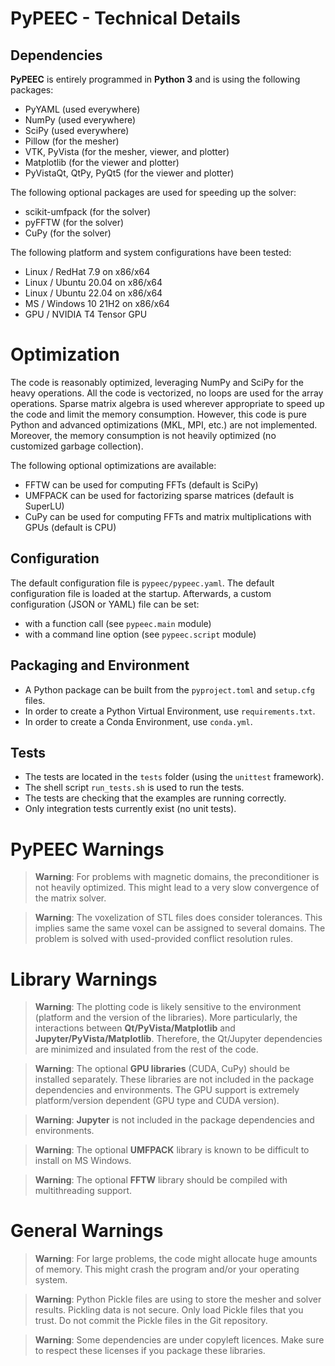 # PyPEEC - Technical Details

## Dependencies

**PyPEEC** is entirely programmed in **Python 3** and is using the following packages:
* PyYAML (used everywhere)
* NumPy (used everywhere)
* SciPy (used everywhere)
* Pillow (for the mesher)
* VTK, PyVista (for the mesher, viewer, and plotter)
* Matplotlib (for the viewer and plotter)
* PyVistaQt, QtPy, PyQt5 (for the viewer and plotter)

The following optional packages are used for speeding up the solver:
* scikit-umfpack (for the solver)
* pyFFTW (for the solver)
* CuPy (for the solver)

The following platform and system configurations have been tested:
* Linux / RedHat 7.9 on x86/x64
* Linux / Ubuntu 20.04 on x86/x64
* Linux / Ubuntu 22.04 on x86/x64
* MS / Windows 10 21H2 on x86/x64
* GPU / NVIDIA T4 Tensor GPU

# Optimization

The code is reasonably optimized, leveraging NumPy and SciPy for the heavy operations.
All the code is vectorized, no loops are used for the array operations.
Sparse matrix algebra is used wherever appropriate to speed up the code and limit the memory consumption.
However, this code is pure Python and advanced optimizations (MKL, MPI, etc.) are not implemented.
Moreover, the memory consumption is not heavily optimized (no customized garbage collection).

The following optional optimizations are available:
* FFTW can be used for computing FFTs (default is SciPy)
* UMFPACK can be used for factorizing sparse matrices (default is SuperLU)
* CuPy can be used for computing FFTs and matrix multiplications with GPUs (default is CPU)

## Configuration

The default configuration file is `pypeec/pypeec.yaml`.
The default configuration file is loaded at the startup.
Afterwards, a custom configuration (JSON or YAML) file can be set:
* with a function call (see `pypeec.main` module)
* with a command line option (see `pypeec.script` module)

## Packaging and Environment

* A Python package can be built from the `pyproject.toml` and `setup.cfg` files.
* In order to create a Python Virtual Environment, use `requirements.txt`.
* In order to create a Conda Environment, use `conda.yml`.

## Tests

* The tests are located in the `tests` folder (using the `unittest` framework).
* The shell script `run_tests.sh` is used to run the tests.
* The tests are checking that the examples are running correctly.
* Only integration tests currently exist (no unit tests).

# PyPEEC Warnings

> **Warning**: For problems with magnetic domains, the preconditioner is not heavily optimized.
> This might lead to a very slow convergence of the matrix solver.

> **Warning**: The voxelization of STL files does consider tolerances.
> This implies same the same voxel can be assigned to several domains.
> The problem is solved with used-provided conflict resolution rules.

# Library Warnings

> **Warning**: The plotting code is likely sensitive to the environment (platform and the version of the libraries).
> More particularly, the interactions between **Qt/PyVista/Matplotlib** and **Jupyter/PyVista/Matplotlib**.
> Therefore, the Qt/Jupyter dependencies are minimized and insulated from the rest of the code.

> **Warning**: The optional **GPU libraries** (CUDA, CuPy) should be installed separately.
> These libraries are not included in the package dependencies and environments. 
> The GPU support is extremely platform/version dependent (GPU type and CUDA version).

> **Warning**: **Jupyter** is not included in the package dependencies and environments.

> **Warning**: The optional **UMFPACK** library is known to be difficult to install on MS Windows.

> **Warning**: The optional **FFTW** library should be compiled with multithreading support.

# General Warnings

> **Warning**: For large problems, the code might allocate huge amounts of memory.
> This might crash the program and/or your operating system.

> **Warning**: Python Pickle files are using to store the mesher and solver results.
> Pickling data is not secure. 
> Only load Pickle files that you trust.
> Do not commit the Pickle files in the Git repository.

> **Warning**: Some dependencies are under copyleft licences.
> Make sure to respect these licenses if you package these libraries.
